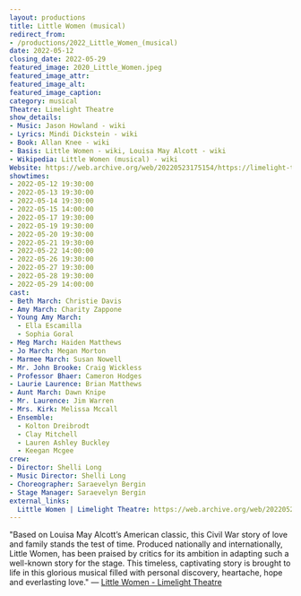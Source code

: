 ```yaml
---
layout: productions
title: Little Women (musical)
redirect_from:
- /productions/2022_Little_Women_(musical)
date: 2022-05-12
closing_date: 2022-05-29
featured_image: 2020_Little_Women.jpeg
featured_image_attr:
featured_image_alt:
featured_image_caption:
category: musical
Theatre: Limelight Theatre
show_details:
- Music: Jason Howland - wiki
- Lyrics: Mindi Dickstein - wiki
- Book: Allan Knee - wiki
- Basis: Little Women - wiki, Louisa May Alcott - wiki
- Wikipedia: Little Women (musical) - wiki
Website: https://web.archive.org/web/20220523175154/https://limelight-theatre.org/little-women/
showtimes:
- 2022-05-12 19:30:00
- 2022-05-13 19:30:00
- 2022-05-14 19:30:00
- 2022-05-15 14:00:00
- 2022-05-17 19:30:00
- 2022-05-19 19:30:00
- 2022-05-20 19:30:00
- 2022-05-21 19:30:00
- 2022-05-22 14:00:00
- 2022-05-26 19:30:00
- 2022-05-27 19:30:00
- 2022-05-28 19:30:00
- 2022-05-29 14:00:00
cast:
- Beth March: Christie Davis
- Amy March: Charity Zappone
- Young Amy March:
  - Ella Escamilla
  - Sophia Goral
- Meg March: Haiden Matthews
- Jo March: Megan Morton
- Marmee March: Susan Nowell
- Mr. John Brooke: Craig Wickless
- Professor Bhaer: Cameron Hodges
- Laurie Laurence: Brian Matthews
- Aunt March: Dawn Knipe
- Mr. Laurence: Jim Warren
- Mrs. Kirk: Melissa Mccall
- Ensemble:
  - Kolton Dreibrodt
  - Clay Mitchell
  - Lauren Ashley Buckley
  - Keegan Mcgee
crew:
- Director: Shelli Long
- Music Director: Shelli Long
- Choreographer: Saraevelyn Bergin
- Stage Manager: Saraevelyn Bergin
external_links:
  Little Women | Limelight Theatre: https://web.archive.org/web/20220523175154/https://limelight-theatre.org/little-women/
---
```

"Based on Louisa May Alcott’s American classic, this Civil War story of love and family stands the test of time. Produced nationally and internationally, Little Women, has been praised by critics for its ambition in adapting such a well-known story for the stage. This timeless, captivating story is brought to life in this glorious musical filled with personal discovery, heartache, hope and everlasting love." — [Little Women - Limelight Theatre](https://web.archive.org/web/20220523175154/https://limelight-theatre.org/little-women/)
